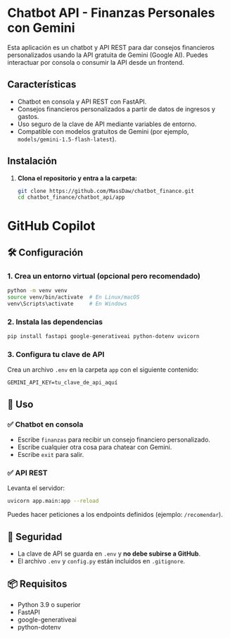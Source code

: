 # Chatbot API - Finanzas Personales con Gemini

Esta aplicación es un chatbot y API REST para dar consejos financieros personalizados usando la API gratuita de Gemini (Google AI). Puedes interactuar por consola o consumir la API desde un frontend.

## Características

- Chatbot en consola y API REST con FastAPI.
- Consejos financieros personalizados a partir de datos de ingresos y gastos.
- Uso seguro de la clave de API mediante variables de entorno.
- Compatible con modelos gratuitos de Gemini (por ejemplo, `models/gemini-1.5-flash-latest`).

## Instalación

1. **Clona el repositorio y entra a la carpeta:**
   ```bash
   git clone https://github.com/MassDaw/chatbot_finance.git
   cd chatbot_finance/chatbot_api/app

# GitHub Copilot

## 🛠️ Configuración

### 1. Crea un entorno virtual (opcional pero recomendado)

```bash
python -m venv venv
source venv/bin/activate  # En Linux/macOS
venv\Scripts\activate     # En Windows
```

### 2. Instala las dependencias

```bash
pip install fastapi google-generativeai python-dotenv uvicorn

```

### 3. Configura tu clave de API

Crea un archivo `.env` en la carpeta `app` con el siguiente contenido:

```
GEMINI_API_KEY=tu_clave_de_api_aquí
```

## 🧪 Uso

### ✅ Chatbot en consola

- Escribe `finanzas` para recibir un consejo financiero personalizado.
- Escribe cualquier otra cosa para chatear con Gemini.
- Escribe `exit` para salir.

### ✅ API REST

Levanta el servidor:

```bash
uvicorn app.main:app --reload
```

Puedes hacer peticiones a los endpoints definidos (ejemplo: `/recomendar`).

## 🔐 Seguridad

- La clave de API se guarda en `.env` y **no debe subirse a GitHub**.
- El archivo `.env` y `config.py` están incluidos en `.gitignore`.

## 📦 Requisitos

- Python 3.9 o superior
- FastAPI
- google-generativeai
- python-dotenv
